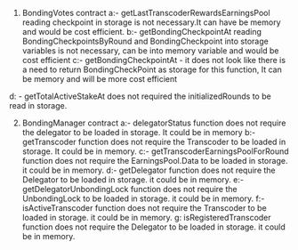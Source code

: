 1) BondingVotes contract
 a:- getLastTranscoderRewardsEarningsPool reading checkpoint in storage is not necessary.It can have be 
     memory and would be cost efficient.
 b:- getBondingCheckpointAt reading BondingCheckpointsByRound and BondingCheckpoint into storage 
     variables is not necessary, can be into memory variable and would be cost efficient
 c:- getBondingCheckpointAt - it does not look like there is a need to return BondingCheckPoint as 
     storage for this function, It can be memory and will be more cost efficient

 d: - getTotalActiveStakeAt does not required the initializedRounds to be read in storage. 


2) BondingManager contract
 a:- delegatorStatus function does not require the delegator to be loaded in storage. It could be in memory
 b:- getTranscoder function does not require the Transcoder to be loaded in storage. It could be in memory.
 c:- getTranscoderEarningsPoolForRound function does not require the EarningsPool.Data to be loaded in storage. it could be in memory.
 d:- getDelegator function does not require the Delegator to be loaded in storage. it could be in memory.
 e:- getDelegatorUnbondingLock function does not require the UnbondingLock to be loaded in storage. it could be in memory.
 f:- isActiveTranscoder function does not require the Transcoder to be loaded in storage. it could be in memory.
 g: isRegisteredTranscoder function does not require the Delegator to be loaded in storage. it could be in memory.